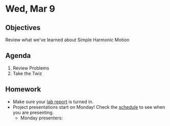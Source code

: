 Wed, Mar 9
=========    

 Objectives  
------------  
Review what we've learned about Simple Harmonic Motion
 
Agenda    
---------    
1. Review Problems
2. Take the Twiz

Homework  
-------------    

- Make sure your [lab report][turnin] is turned in.
- Project presentations start on Monday!  Check the [schedule][sched] to see when you are presenting.
	- Monday presenters: 
 
[sched]: https://avoncsc-my.sharepoint.com/:x:/g/personal/zjrohrbach_avon-schools_org/ERhuKfM6FuZAu7ceF1RrcTMBOxKzjRD5kdb5vncOwACRwg?e=W4jjF8
[syl]: https://avon.schoology.com/course/5138386920/materials/gp/5737258515
[turnin]: https://avon.schoology.com/assignment/5527386002/

<!--stackedit_data:
eyJoaXN0b3J5IjpbLTEyMzg3MzY5MDUsLTE2ODg2MDI5MjcsLT
MyMzE4Mzg4MywtNTExMzc0OTk4LC04NDQxODk2MDIsLTEzNjI4
NDExMzgsMTA0ODExOTgzNSw5MDE4NTc0NCwtMTU4MDA4MzU4OS
wxMzExNzcwOTI3LDIxMjc3MDkyMzEsLTE3NzMyNTEwNiwzOTYz
Njk1NTAsLTYzNzc2NzcyMCw2NDAxNjQ1OTYsNTQ2MjU1OTM2LC
0xNzMwMzgzMTc0LDE4NTMzMzE3MzksMTg2MzkyMzA2OSwyMTAw
NjAzMzY2XX0=
-->